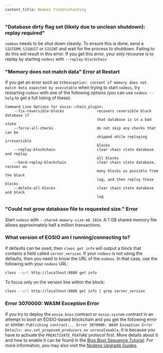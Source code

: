 ```yaml
---
content_title: Nodeos Troubleshooting
---
```


### "Database dirty flag set (likely due to unclean shutdown): replay required"

`nodeos` needs to be shut down cleanly. To ensure this is done, send a `SIGTERM`, `SIGQUIT` or `SIGINT` and wait for the process to shutdown. Failing to do this will result in this error. If you get this error, your only recourse is to replay by starting `nodeos` with `--replay-blockchain` 

### "Memory does not match data" Error at Restart

If you get an error such as `St9exception: content of memory does not match data expected by executable` when trying to start `nodeos`, try restarting `nodeos` with one of the following options (you can use `nodeos --help` to get a full listing of these).

```
Command Line Options for eosio::chain_plugin:
    --fix-reversible-blocks               recovers reversible block database if 
                                          that database is in a bad state
    --force-all-checks                    do not skip any checks that can be 
                                          skipped while replaying irreversible 
                                          blocks
    --replay-blockchain                   clear chain state database and replay 
                                          all blocks
    --hard-replay-blockchain              clear chain state database, recover as 
                                          many blocks as possible from the block 
                                          log, and then replay those blocks
    --delete-all-blocks                   clear chain state database and block 
                                          log
```

### "Could not grow database file to requested size." Error

Start `nodeos` with `--shared-memory-size-mb 1024`. A 1 GB shared memory file allows approximately half a million transactions.

### What version of EOSIO am I running/connecting to?

If defaults can be used, then `cleos get info` will output a block that contains a field called `server_version`.  If your `nodeos` is not using the defaults, then you need to know the URL of the `nodeos`. In that case, use the following with your `nodeos` URL:

```sh
cleos --url http://localhost:8888 get info
```

To focus only on the version line within the block:

```sh
cleos --url http://localhost:8888 get info | grep server_version
```

### Error 3070000: WASM Exception Error

If you try to deploy the `eosio.bios` contract or `eosio.system` contract in an attempt to boot an EOSIO-based blockchain and you get the following error or similar: `Publishing contract... Error 3070000: WASM Exception Error Details: env.set_proposed_producers_ex unresolveable`, it is because you have to activate the `PREACTIVATE_FEATURE` protocol first. More details about it and how to enable it can be found in the [Bios Boot Sequence Tutorial](https://developers.eos.io/welcome/v2.1/tutorials/bios-boot-sequence/#112-set-the-eosiosystem-contract). For more information, you may also visit the [Nodeos Upgrade Guides](https://developers.eos.io/manuals/eos/latest/nodeos/upgrade-guides/).
